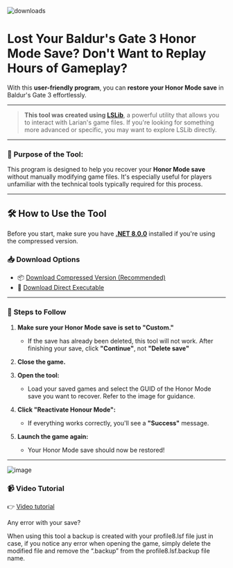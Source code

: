 ![downloads](https://img.shields.io/github/downloads/nay-cat/HonourSaver/total.svg)


# Lost Your Baldur's Gate 3 Honor Mode Save? Don't Want to Replay Hours of Gameplay?

With this **user-friendly program**, you can **restore your Honor Mode save** in Baldur's Gate 3 effortlessly.

---

> **This tool was created using [LSLib](https://github.com/Norbyte/lslib)**, a powerful utility that allows you to interact with Larian's game files. If you're looking for something more advanced or specific, you may want to explore LSLib directly.

---

### 🎯 **Purpose of the Tool:**

This program is designed to help you recover your **Honor Mode save** without manually modifying game files. It's especially useful for players unfamiliar with the technical tools typically required for this process.

---

## 🛠️ **How to Use the Tool**

Before you start, make sure you have **[.NET 8.0.0](https://dotnet.microsoft.com/es-es/download/dotnet/thank-you/sdk-8.0.404-windows-x64-installer)** installed if you're using the compressed version.

### 📥 **Download Options**
- 📦 [Download Compressed Version (Recommended)](https://github.com/nay-cat/HonourSaver/releases/download/release/HonourSaver.rar)  
- 💾 [Download Direct Executable](https://github.com/nay-cat/HonourSaver/releases/download/executable/HonourSaver.exe)

---

### 🚀 **Steps to Follow**
1. **Make sure your Honor Mode save is set to "Custom."**  
   - If the save has already been deleted, this tool will not work. After finishing your save, click **"Continue"**, not **"Delete save"**
   
2. **Close the game.**

3. **Open the tool:**  
   - Load your saved games and select the GUID of the Honor Mode save you want to recover. Refer to the image for guidance.

4. **Click "Reactivate Honour Mode":**  
   - If everything works correctly, you'll see a **"Success"** message.

5. **Launch the game again:**  
   - Your Honor Mode save should now be restored!

---
![image](https://github.com/user-attachments/assets/fca688b1-df3e-4742-8f3e-b93b5180fdd3)

### 📹 **Video Tutorial**

👉 [Video tutorial](https://streamable.com/j1rdxb)

Any error with your save?

When using this tool a backup is created with your profile8.lsf file just in case, if you notice any error when opening the game, simply delete the modified file and remove the “.backup” from the profile8.lsf.backup file name.
